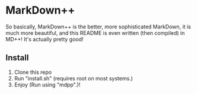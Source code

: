 # MarkDown++
So basically, MarkDown++ is the better, more sophisticated MarkDown,
it is much more beautiful, and this README is even written (then compiled) in
MD++! It's actually pretty good!

## Install
1. Clone this repo<br>
2. Run "install.sh" (requires root on most systems.)<br>
3. Enjoy (Run using "mdpp".)!<br>
